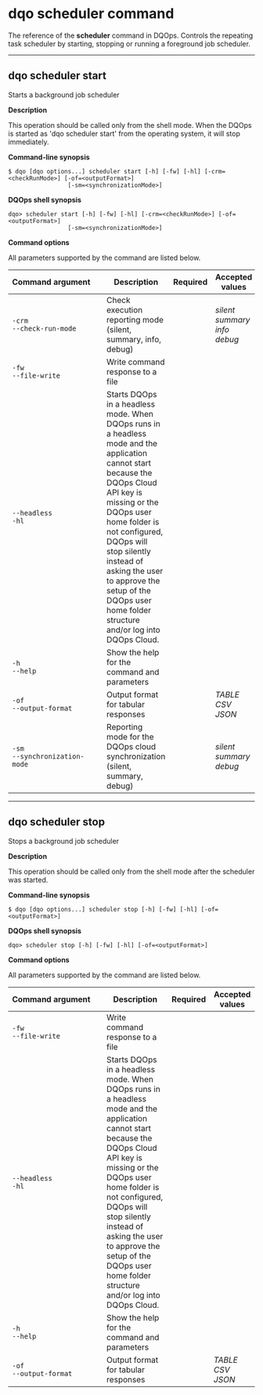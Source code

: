 # dqo scheduler command
The reference of the **scheduler** command in DQOps. Controls the repeating task scheduler by starting, stopping or running a foreground job scheduler.



___

## dqo scheduler start

Starts a background job scheduler


**Description**


This operation should be called only from the shell mode. When the DQOps is started as &#x27;dqo scheduler start&#x27; from the operating system, it will stop immediately.




**Command-line synopsis**

```
$ dqo [dqo options...] scheduler start [-h] [-fw] [-hl] [-crm=<checkRunMode>] [-of=<outputFormat>]
                 [-sm=<synchronizationMode>]

```

**DQOps shell synopsis**

```
dqo> scheduler start [-h] [-fw] [-hl] [-crm=<checkRunMode>] [-of=<outputFormat>]
                 [-sm=<synchronizationMode>]

```



**Command options**

All parameters supported by the command are listed below.

| Command&nbsp;argument&nbsp;&nbsp;&nbsp;&nbsp; | Description | Required | Accepted values |
|-----------------------------------------------|-------------|:-----------------:|-----------------|
|<div id="scheduler start-crm" class="no-wrap-code">`-crm`</div><div id="scheduler start--check-run-mode" class="no-wrap-code">`--check-run-mode`</div>|Check execution reporting mode (silent, summary, info, debug)| |*silent*<br/>*summary*<br/>*info*<br/>*debug*<br/>|
|<div id="scheduler start-fw" class="no-wrap-code">`-fw`</div><div id="scheduler start--file-write" class="no-wrap-code">`--file-write`</div>|Write command response to a file| ||
|<div id="scheduler start--headless" class="no-wrap-code">`--headless`</div><div id="scheduler start-hl" class="no-wrap-code">`-hl`</div>|Starts DQOps in a headless mode. When DQOps runs in a headless mode and the application cannot start because the DQOps Cloud API key is missing or the DQOps user home folder is not configured, DQOps will stop silently instead of asking the user to approve the setup of the DQOps user home folder structure and/or log into DQOps Cloud.| ||
|<div id="scheduler start-h" class="no-wrap-code">`-h`</div><div id="scheduler start--help" class="no-wrap-code">`--help`</div>|Show the help for the command and parameters| ||
|<div id="scheduler start-of" class="no-wrap-code">`-of`</div><div id="scheduler start--output-format" class="no-wrap-code">`--output-format`</div>|Output format for tabular responses| |*TABLE*<br/>*CSV*<br/>*JSON*<br/>|
|<div id="scheduler start-sm" class="no-wrap-code">`-sm`</div><div id="scheduler start--synchronization-mode" class="no-wrap-code">`--synchronization-mode`</div>|Reporting mode for the DQOps cloud synchronization (silent, summary, debug)| |*silent*<br/>*summary*<br/>*debug*<br/>|






___

## dqo scheduler stop

Stops a background job scheduler


**Description**


This operation should be called only from the shell mode after the scheduler was started.




**Command-line synopsis**

```
$ dqo [dqo options...] scheduler stop [-h] [-fw] [-hl] [-of=<outputFormat>]

```

**DQOps shell synopsis**

```
dqo> scheduler stop [-h] [-fw] [-hl] [-of=<outputFormat>]

```



**Command options**

All parameters supported by the command are listed below.

| Command&nbsp;argument&nbsp;&nbsp;&nbsp;&nbsp; | Description | Required | Accepted values |
|-----------------------------------------------|-------------|:-----------------:|-----------------|
|<div id="scheduler stop-fw" class="no-wrap-code">`-fw`</div><div id="scheduler stop--file-write" class="no-wrap-code">`--file-write`</div>|Write command response to a file| ||
|<div id="scheduler stop--headless" class="no-wrap-code">`--headless`</div><div id="scheduler stop-hl" class="no-wrap-code">`-hl`</div>|Starts DQOps in a headless mode. When DQOps runs in a headless mode and the application cannot start because the DQOps Cloud API key is missing or the DQOps user home folder is not configured, DQOps will stop silently instead of asking the user to approve the setup of the DQOps user home folder structure and/or log into DQOps Cloud.| ||
|<div id="scheduler stop-h" class="no-wrap-code">`-h`</div><div id="scheduler stop--help" class="no-wrap-code">`--help`</div>|Show the help for the command and parameters| ||
|<div id="scheduler stop-of" class="no-wrap-code">`-of`</div><div id="scheduler stop--output-format" class="no-wrap-code">`--output-format`</div>|Output format for tabular responses| |*TABLE*<br/>*CSV*<br/>*JSON*<br/>|





